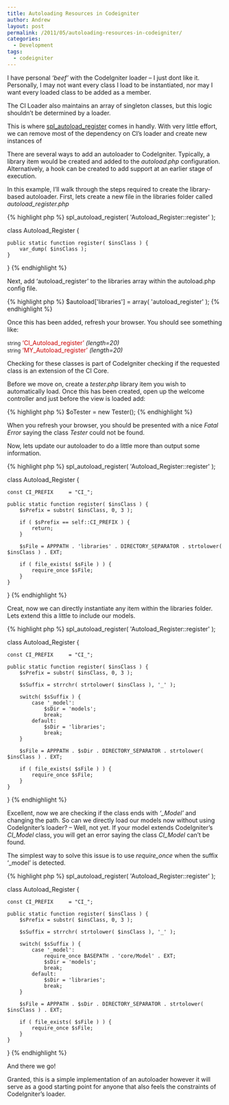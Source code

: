 ```yaml
---
title: Autoloading Resources in Codeigniter
author: Andrew
layout: post
permalink: /2011/05/autoloading-resources-in-codeigniter/
categories:
  - Development
tags:
  - codeigniter
---
```

I have personal *&#8216;beef&#8217;* with the CodeIgniter loader &#8211; I just dont like it. Personally, I may not want every class I load to be instantiated, nor may I want every loaded class to be added as a member.

The CI Loader also maintains an array of singleton classes, but this logic shouldn&#8217;t be determined by a loader.

This is where <a title="PHP spl_autoload_register" href="http://php.net/manual/en/function.spl-autoload-register.php" target="_blank">spl_autoload_register</a> comes in handly. With very little effort, we can remove most of the dependency on CI&#8217;s loader and create new instances of

There are several ways to add an autoloader to CodeIgniter. Typically, a library item would be created and added to the *autoload.php* configuration.  
Alternatively, a hook can be created to add support at an earlier stage of execution.

In this example, I&#8217;ll walk through the steps required to create the library-based autoloader. First, lets create a new file in the libraries folder called *autoload_register.php*

{% highlight php %}
spl_autoload_register( 'Autoload_Register::register' );

class Autoload_Register {

	public static function register( $insClass ) {
		var_dump( $insClass );
	}

}
{% endhighlight %}

Next, add &#8216;autoload_register&#8217; to the libraries array within the autoload.php config file.

{% highlight php %}
$autoload['libraries'] = array( 'autoload_register' );
{% endhighlight %}

Once this has been added, refresh your browser. You should see something like:

<small>string</small> <span style="color: #cc0000;">&#8216;CI_Autoload_register&#8217;</span> *(length=20)*  
<small>string</small> <span style="color: #cc0000;">&#8216;MY_Autoload_register&#8217;</span> *(length=20)*

Checking for these classes is part of CodeIgniter checking if the requested class is an extension of the CI Core.

Before we move on, create a *tester.php* library item you wish to automatically load. Once this has been created, open up the welcome controller and just before the view is loaded add:

{% highlight php %}
$oTester = new Tester();
{% endhighlight %}

When you refresh your browser, you should be presented with a nice *Fatal Error* saying the class *Tester* could not be found.

Now, lets update our autoloader to do a little more than output some information.

{% highlight php %}
spl_autoload_register( 'Autoload_Register::register' );

class Autoload_Register {

	const CI_PREFIX		= "CI_";

    public static function register( $insClass ) {
		$sPrefix = substr( $insClass, 0, 3 );

		if ( $sPrefix == self::CI_PREFIX ) {
			return;
		}

		$sFile = APPPATH . 'libraries' . DIRECTORY_SEPARATOR . strtolower( $insClass ) . EXT;

		if ( file_exists( $sFile ) ) {
			require_once $sFile;
		}
    }

}
{% endhighlight %}

Creat, now we can directly instantiate any item within the libraries folder. Lets extend this a little to include our models.

{% highlight php %}
spl_autoload_register( 'Autoload_Register::register' );

class Autoload_Register {

    const CI_PREFIX     = "CI_";

    public static function register( $insClass ) {
        $sPrefix = substr( $insClass, 0, 3 );

		$sSuffix = strrchr( strtolower( $insClass ), '_' );

		switch( $sSuffix ) {
			case '_model':
				$sDir = 'models';
				break;
			default:
				$sDir = 'libraries';
				break;
		}

        $sFile = APPPATH . $sDir . DIRECTORY_SEPARATOR . strtolower( $insClass ) . EXT;

        if ( file_exists( $sFile ) ) {
            require_once $sFile;
        }
    }

}
{% endhighlight %}

Excellent, now we are checking if the class ends with *&#8216;_Model&#8217;* and changing the path. So can we directly load our models now without using CodeIgniter&#8217;s loader? &#8211; Well, not yet. If your model extends CodeIgniter&#8217;s *CI_Model* class, you will get an error saying the class *CI_Model* can&#8217;t be found.

The simplest way to solve this issue is to use *require_once* when the suffix &#8216;_model&#8217; is detected.

{% highlight php %}
spl_autoload_register( 'Autoload_Register::register' );

class Autoload_Register {

    const CI_PREFIX     = "CI_";

    public static function register( $insClass ) {
        $sPrefix = substr( $insClass, 0, 3 );

		$sSuffix = strrchr( strtolower( $insClass ), '_' );

		switch( $sSuffix ) {
			case '_model':
				require_once BASEPATH . 'core/Model' . EXT;
				$sDir = 'models';
				break;
			default:
				$sDir = 'libraries';
				break;
		}

        $sFile = APPPATH . $sDir . DIRECTORY_SEPARATOR . strtolower( $insClass ) . EXT;

        if ( file_exists( $sFile ) ) {
            require_once $sFile;
        }
    }

}
{% endhighlight %}

And there we go!

Granted, this is a simple implementation of an autoloader however it will serve as a good starting point for anyone that also feels the constraints of CodeIgniter&#8217;s loader.
